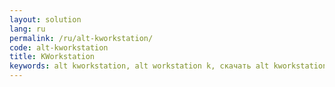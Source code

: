```yaml
---
layout: solution
lang: ru
permalink: /ru/alt-kworkstation/
code: alt-kworkstation
title: KWorkstation
keywords: alt kworkstation, alt workstation k, скачать alt kworkstation, скачать workstation k, altlinux, basealt, дистрибутив alt kworkstation, дистрибутивы alt, Базальт СПО, opensource, linux, kde, Линукс, Альт Линукс, Альтлинукс
---
```

